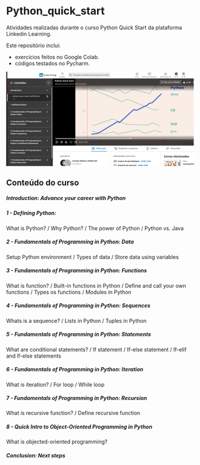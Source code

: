 # Python_quick_start
Atividades realizadas durante o curso Python Quick Start da plataforma Linkedin Learning.

Este repositório inclui:
- exercícios feitos no Google Colab.
- códigos testados no Pycharm.

![Alt text](https://github.com/rosacarla/python_quick_start/blob/main/capa_py_quickstart.jpg)

## Conteúdo do curso
##### Introduction: Advance your career with Python
##### 1 - Defining Python:
What is Python? / Why Python? / The power of Python / Python vs. Java
##### 2 - Fundamentals of Programming in Python: Data
Setup Python environment / Types of data / Store data using variables
##### 3 - Fundamentals of Programming in Python: Functions
What is function? / Built-in functions in Python / Define and call your own functions / Types os functions / Modules in Python
##### 4 - Fundamentals of Programming in Python: Sequences
Whats is a sequence? / Lists in Python / Tuples in Python 
##### 5 - Fundamentals of Programming in Python: Statements
What are conditional statements? / If statement / If-else statement / If-elif and if-else statements
##### 6 - Fundamentals of Programming in Python: Iteration
What is iteration? / For loop / While loop 
##### 7 - Fundamentals of Programming in Python: Recursion
What is recursive function? / Define recursive function
##### 8 - Quick Intro to Object-Oriented Programming in Python
What is objected-oriented programming?
##### Conclusion: Next steps
